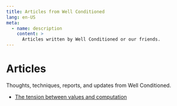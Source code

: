 ```yaml
---
title: Articles from Well Conditioned
lang: en-US
meta:
  - name: description
    content: >
      Articles written by Well Conditioned or our friends.
---
```


# Articles

Thoughts, techniques, reports, and updates from Well Conditioned.

- [The tension between values and computation](./values-and-computation/)

<!--

- Equality is hard (and also everything)
- Frank, on separating values and computation

- What should we learn from Category Theory?
- Simplicity, again
- Data-Focused programming

- Building programs from _Theories_

-->

<!--
## What is functional programming?

A series of articles on the values, principles, and consequent practices of functional programming. This series is written as an alternative answer to the titular question that doesn't try to draw a bright line around any set of fashionable techniques or languages.

- [Overview](./what-is-fp/)
- [Simplicity](./what-is-fp/simplicity/)
- [Creation and Analysis](./what-is-fp/creation-and-analysis/)
- [The Value of Values](./what-is-fp/the-value-of-values/)
- [Theory Over Analogy](./what-is-fp/theory-over-analogy/)
-->
